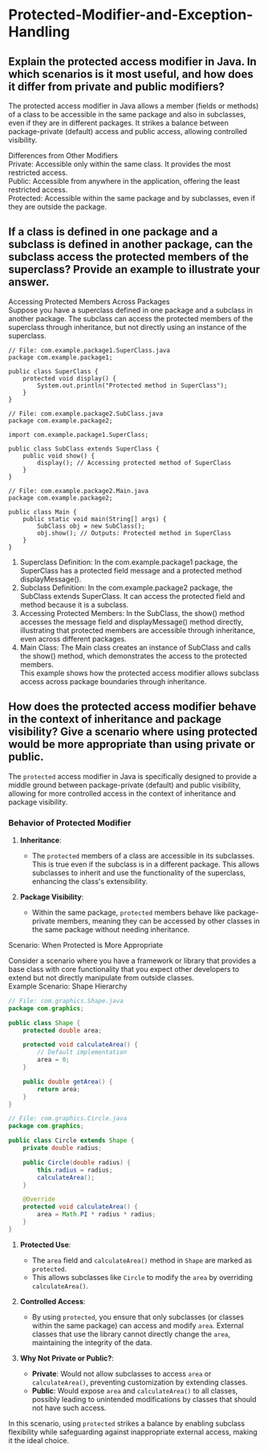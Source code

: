 # Protected-Modifier-and-Exception-Handling

## Explain the protected access modifier in Java. In which scenarios is it most useful, and how does it differ from private and public modifiers?
The protected access modifier in Java allows a member (fields or methods) of a class to be accessible in the same package and also in subclasses, even if they are in different packages. It strikes a balance between package-private (default) access and public access, allowing controlled visibility.  

Differences from Other Modifiers  
Private: Accessible only within the same class. It provides the most restricted access.  
Public: Accessible from anywhere in the application, offering the least restricted access.  
Protected: Accessible within the same package and by subclasses, even if they are outside the package.    
## If a class is defined in one package and a subclass is defined in another package, can the subclass access the protected members of the superclass? Provide an example to illustrate your answer.
Accessing Protected Members Across Packages  
Suppose you have a superclass defined in one package and a subclass in another package. The subclass can access the protected members of the superclass through inheritance, but not directly using an instance of the superclass.
```
// File: com.example.package1.SuperClass.java
package com.example.package1;

public class SuperClass {
    protected void display() {
        System.out.println("Protected method in SuperClass");
    }
}

// File: com.example.package2.SubClass.java
package com.example.package2;

import com.example.package1.SuperClass;

public class SubClass extends SuperClass {
    public void show() {
        display(); // Accessing protected method of SuperClass
    }
}

// File: com.example.package2.Main.java
package com.example.package2;

public class Main {
    public static void main(String[] args) {
        SubClass obj = new SubClass();
        obj.show(); // Outputs: Protected method in SuperClass
    }
}
```
1. Superclass Definition: In the com.example.package1 package, the SuperClass has a protected field message and a protected method displayMessage().  
2. Subclass Definition: In the com.example.package2 package, the SubClass extends SuperClass. It can access the protected field and method because it is a subclass.  
3. Accessing Protected Members: In the SubClass, the show() method accesses the message field and displayMessage() method directly, illustrating that protected members are accessible through inheritance, even across different packages.  
4. Main Class: The Main class creates an instance of SubClass and calls the show() method, which demonstrates the access to the protected members.  
This example shows how the protected access modifier allows subclass access across package boundaries through inheritance.

## How does the protected access modifier behave in the context of inheritance and package visibility? Give a scenario where using protected would be more appropriate than using private or public.
The `protected` access modifier in Java is specifically designed to provide a middle ground between package-private (default) and public visibility, allowing for more controlled access in the context of inheritance and package visibility.

### Behavior of Protected Modifier

1. **Inheritance**: 
   - The `protected` members of a class are accessible in its subclasses. This is true even if the subclass is in a different package. This allows subclasses to inherit and use the functionality of the superclass, enhancing the class's extensibility.

2. **Package Visibility**:
   - Within the same package, `protected` members behave like package-private members, meaning they can be accessed by other classes in the same package without needing inheritance.

Scenario: When Protected is More Appropriate

Consider a scenario where you have a framework or library that provides a base class with core functionality that you expect other developers to extend but not directly manipulate from outside classes.  
Example Scenario: Shape Hierarchy

```java
// File: com.graphics.Shape.java
package com.graphics;

public class Shape {
    protected double area;

    protected void calculateArea() {
        // Default implementation
        area = 0;
    }

    public double getArea() {
        return area;
    }
}
```

```java
// File: com.graphics.Circle.java
package com.graphics;

public class Circle extends Shape {
    private double radius;

    public Circle(double radius) {
        this.radius = radius;
        calculateArea();
    }

    @Override
    protected void calculateArea() {
        area = Math.PI * radius * radius;
    }
}
```
1. **Protected Use**:
   - The `area` field and `calculateArea()` method in `Shape` are marked as `protected`.
   - This allows subclasses like `Circle` to modify the `area` by overriding `calculateArea()`.

2. **Controlled Access**:
   - By using `protected`, you ensure that only subclasses (or classes within the same package) can access and modify `area`. External classes that use the library cannot directly change the `area`, maintaining the integrity of the data.

3. **Why Not Private or Public?**:
   - **Private**: Would not allow subclasses to access `area` or `calculateArea()`, preventing customization by extending classes.
   - **Public**: Would expose `area` and `calculateArea()` to all classes, possibly leading to unintended modifications by classes that should not have such access.

In this scenario, using `protected` strikes a balance by enabling subclass flexibility while safeguarding against inappropriate external access, making it the ideal choice.

